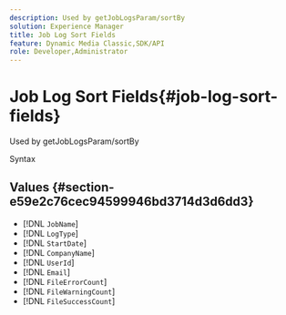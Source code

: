 ```yaml
---
description: Used by getJobLogsParam/sortBy
solution: Experience Manager
title: Job Log Sort Fields
feature: Dynamic Media Classic,SDK/API
role: Developer,Administrator
---
```


# Job Log Sort Fields{#job-log-sort-fields}

Used by getJobLogsParam/sortBy

 Syntax 

## Values {#section-e59e2c76cec94599946bd3714d3d6dd3}

* [!DNL `JobName`] 
* [!DNL `LogType`] 
* [!DNL `StartDate`] 
* [!DNL `CompanyName`] 
* [!DNL `UserId`] 
* [!DNL `Email`] 
* [!DNL `FileErrorCount`] 
* [!DNL `FileWarningCount`] 
* [!DNL `FileSuccessCount`]

